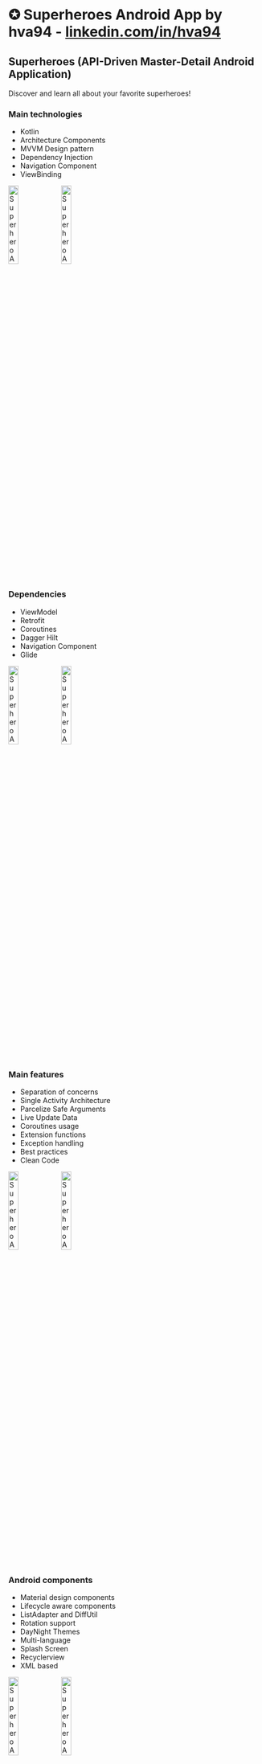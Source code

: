 # ✪ Superheroes Android App by hva94 - [linkedin.com/in/hva94](https://www.linkedin.com/in/hva94/)
## Superheroes (API-Driven Master-Detail Android Application)
 Discover and learn all about your favorite superheroes!

### Main technologies
* Kotlin
* Architecture Components
* MVVM Design pattern 
* Dependency Injection
* Navigation Component
* ViewBinding

<p align="left">
<a><img src="https://i.imgur.com/g3LOKFU.png" style="height: 20%; width:20%;" alt="Superhero App"></a>
<a><img src="https://i.imgur.com/EZoCJqC.png" style="height: 20%; width:20%;" alt="Superhero App"></a>
</p>

### Dependencies
* ViewModel
* Retrofit
* Coroutines
* Dagger Hilt
* Navigation Component
* Glide

<p align="left">
<a><img src="https://i.imgur.com/0fOgiy4.png" style="height: 20%; width:20%;" alt="Superhero App"></a>
<a><img src="https://i.imgur.com/NDTigIJ.png" style="height: 20%; width:20%;" alt="Superhero App"></a>
</p>

### Main features
* Separation of concerns
* Single Activity Architecture
* Parcelize Safe Arguments
* Live Update Data
* Coroutines usage
* Extension functions
* Exception handling
* Best practices
* Clean Code

<p align="left">
<a><img src="https://i.imgur.com/wwpS7SL.png" style="height: 20%; width:20%;" alt="Superhero App"></a>
<a><img src="https://i.imgur.com/MY7Ss7I.png" style="height: 20%; width:20%;" alt="Superhero App"></a>
</p>

### Android components
* Material design components
* Lifecycle aware components
* ListAdapter and DiffUtil
* Rotation support
* DayNight Themes
* Multi-language
* Splash Screen
* Recyclerview
* XML based

<p align="left">
<a><img src="https://i.imgur.com/6EPvair.png" style="height: 20%; width:20%;" alt="Superhero App"></a>
<a><img src="https://i.imgur.com/el8L84m.png" style="height: 20%; width:20%;" alt="Superhero App"></a>
</p>

### Extra features
* Sort time notifications
* Progress indicator
* Constraint layouts
* Strings values
* Dimens values
* And more...
* 
> API documentation based: [SuperHero API](https://www.superheroapi.com/)
>
> Get your free api key on the same website.
>
> (To try the application put your API key in the api_key.xml file).
>
> 
# 💬 Contact me on [linkedin.com/in/hva94](https://www.linkedin.com/in/hva94/)